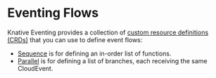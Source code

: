 # Eventing Flows

Knative Eventing provides a collection of [custom resource definitions (CRDs)](https://kubernetes.io/docs/concepts/extend-kubernetes/api-extension/custom-resources/) that you can use to define event flows:

* [Sequence](sequence) is for defining an in-order list of functions.
* [Parallel](parallel) is for defining a list of branches, each receiving the same CloudEvent.
